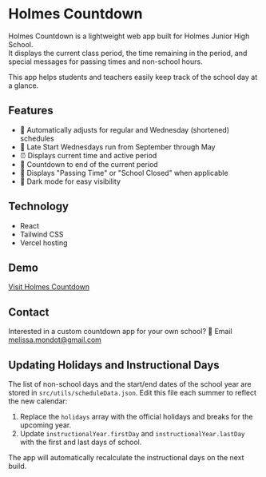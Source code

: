 # Holmes Countdown

Holmes Countdown is a lightweight web app built for Holmes Junior High School.  
It displays the current class period, the time remaining in the period, and special messages for passing times and non-school hours.

This app helps students and teachers easily keep track of the school day at a glance.

## Features
- 📅 Automatically adjusts for regular and Wednesday (shortened) schedules
- 📆 Late Start Wednesdays run from September through May
- ⏰ Displays current time and active period
- 🔔 Countdown to end of the current period
- 🚪 Displays "Passing Time" or "School Closed" when applicable
- 🎨 Dark mode for easy visibility

## Technology
- React
- Tailwind CSS
- Vercel hosting

## Demo
[Visit Holmes Countdown](https://holmes-countdown.vercel.app)

## Contact
Interested in a custom countdown app for your own school?
📧 Email [melissa.mondot@gmail.com](mailto:melissa.mondot@gmail.com)

## Updating Holidays and Instructional Days
The list of non-school days and the start/end dates of the school year are stored
in `src/utils/scheduleData.json`. Edit this file each summer to reflect the new
calendar:

1. Replace the `holidays` array with the official holidays and breaks for the
   upcoming year.
2. Update `instructionalYear.firstDay` and `instructionalYear.lastDay` with the
   first and last days of school.

The app will automatically recalculate the instructional days on the next build.
